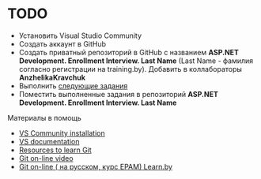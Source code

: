 # TODO

- Установить Visual Studio Community
- Создать аккаунт в GitHub
- Создать приватный репозиторий в GitHub с названием **ASP.NET Development. Enrollment Interview. Last Name** (Last Name - фамилия согласно регистрации на training.by). Добавить в коллабораторы **AnzhelikaKravchuk**
- Выполнить [следующие задания](https://github.com/EPM-RD-NETLAB/ASP.NET-Development.-Summer-2019/blob/master/Tasks.md)
- Поместить выполненные задания в репозиторий **ASP.NET Development. Enrollment Interview. Last Name**

Материалы в помощь

- [VS Community installation](https://visualstudio.microsoft.com/ru/vs/community/)
- [VS documentation](https://docs.microsoft.com/en-us/visualstudio/ide/?view=vs-2017)
- [Resources to learn Git](http://try.github.io)
- [Git on-line video](https://www.youtube.com/watch?v=ankvwnNJFPA&feature=youtu.be)
- [Git on-line ( на русском, курс EPAM) Learn.by](https://learn.by/courses/course-v1:EPAM+DTO+ext1/courseware/8a58c84fd1d2474b8f69a15171f524ae/59ea97521eb949c2a43dc360eb062fff/1)
